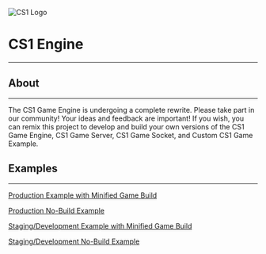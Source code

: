![CS1 Logo](https://cdn.glitch.com/ea426344-f1a7-4a2b-8557-b641408c03a1%2FCS1_logo_64.png?v=1589664754866)
# CS1 Engine
___

## About
___

The CS1 Game Engine is undergoing a complete rewrite.  Please take part in our community!  Your ideas and feedback are important! If you wish, you can remix this project to develop and build your own versions of the CS1 Game Engine, CS1 Game Server, CS1 Game Socket, and Custom CS1 Game Example.

## Examples
___

<a href="https://cs1-engine.glitch.me" rel="noopener noreferrer">Production Example with Minified Game Build</a>

<a href="https://cs1-engine.glitch.me/no-build.html" rel="noopener noreferrer">Production No-Build Example</a>

<a href="https://cs1-engine.glitch.me/staging" rel="noopener noreferrer">Staging/Development Example with Minified Game Build</a>

<a href="https://cs1-engine.glitch.me/staging/no-build.html" rel="noopener noreferrer">Staging/Development No-Build Example</a>